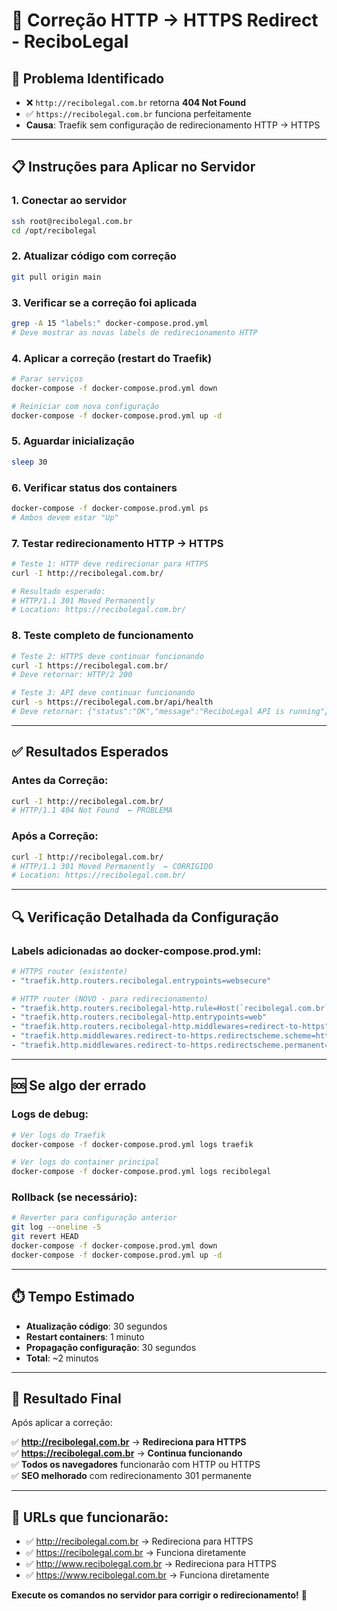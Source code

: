 # 🔧 Correção HTTP → HTTPS Redirect - ReciboLegal

## 🎯 **Problema Identificado**
- ❌ `http://recibolegal.com.br` retorna **404 Not Found**
- ✅ `https://recibolegal.com.br` funciona perfeitamente
- **Causa**: Traefik sem configuração de redirecionamento HTTP → HTTPS

---

## 📋 **Instruções para Aplicar no Servidor**

### **1. Conectar ao servidor**
```bash
ssh root@recibolegal.com.br
cd /opt/recibolegal
```

### **2. Atualizar código com correção**
```bash
git pull origin main
```

### **3. Verificar se a correção foi aplicada**
```bash
grep -A 15 "labels:" docker-compose.prod.yml
# Deve mostrar as novas labels de redirecionamento HTTP
```

### **4. Aplicar a correção (restart do Traefik)**
```bash
# Parar serviços
docker-compose -f docker-compose.prod.yml down

# Reiniciar com nova configuração
docker-compose -f docker-compose.prod.yml up -d
```

### **5. Aguardar inicialização**
```bash
sleep 30
```

### **6. Verificar status dos containers**
```bash
docker-compose -f docker-compose.prod.yml ps
# Ambos devem estar "Up"
```

### **7. Testar redirecionamento HTTP → HTTPS**
```bash
# Teste 1: HTTP deve redirecionar para HTTPS
curl -I http://recibolegal.com.br/

# Resultado esperado:
# HTTP/1.1 301 Moved Permanently
# Location: https://recibolegal.com.br/
```

### **8. Teste completo de funcionamento**
```bash
# Teste 2: HTTPS deve continuar funcionando
curl -I https://recibolegal.com.br/
# Deve retornar: HTTP/2 200

# Teste 3: API deve continuar funcionando
curl -s https://recibolegal.com.br/api/health
# Deve retornar: {"status":"OK","message":"ReciboLegal API is running"}
```

---

## ✅ **Resultados Esperados**

### **Antes da Correção:**
```bash
curl -I http://recibolegal.com.br/
# HTTP/1.1 404 Not Found  ← PROBLEMA
```

### **Após a Correção:**
```bash
curl -I http://recibolegal.com.br/
# HTTP/1.1 301 Moved Permanently  ← CORRIGIDO
# Location: https://recibolegal.com.br/
```

---

## 🔍 **Verificação Detalhada da Configuração**

### **Labels adicionadas ao docker-compose.prod.yml:**
```yaml
# HTTPS router (existente)
- "traefik.http.routers.recibolegal.entrypoints=websecure"

# HTTP router (NOVO - para redirecionamento)
- "traefik.http.routers.recibolegal-http.rule=Host(`recibolegal.com.br`) || Host(`www.recibolegal.com.br`)"
- "traefik.http.routers.recibolegal-http.entrypoints=web"
- "traefik.http.routers.recibolegal-http.middlewares=redirect-to-https"
- "traefik.http.middlewares.redirect-to-https.redirectscheme.scheme=https"
- "traefik.http.middlewares.redirect-to-https.redirectscheme.permanent=true"
```

---

## 🆘 **Se algo der errado**

### **Logs de debug:**
```bash
# Ver logs do Traefik
docker-compose -f docker-compose.prod.yml logs traefik

# Ver logs do container principal
docker-compose -f docker-compose.prod.yml logs recibolegal
```

### **Rollback (se necessário):**
```bash
# Reverter para configuração anterior
git log --oneline -5
git revert HEAD
docker-compose -f docker-compose.prod.yml down
docker-compose -f docker-compose.prod.yml up -d
```

---

## ⏱️ **Tempo Estimado**
- **Atualização código**: 30 segundos
- **Restart containers**: 1 minuto
- **Propagação configuração**: 30 segundos
- **Total**: ~2 minutos

---

## 🎉 **Resultado Final**

Após aplicar a correção:

✅ **http://recibolegal.com.br** → **Redireciona para HTTPS**  
✅ **https://recibolegal.com.br** → **Continua funcionando**  
✅ **Todos os navegadores** funcionarão com HTTP ou HTTPS  
✅ **SEO melhorado** com redirecionamento 301 permanente

---

## 🔗 **URLs que funcionarão:**

- ✅ http://recibolegal.com.br → Redireciona para HTTPS
- ✅ https://recibolegal.com.br → Funciona diretamente
- ✅ http://www.recibolegal.com.br → Redireciona para HTTPS
- ✅ https://www.recibolegal.com.br → Funciona diretamente

**Execute os comandos no servidor para corrigir o redirecionamento!** 🚀
